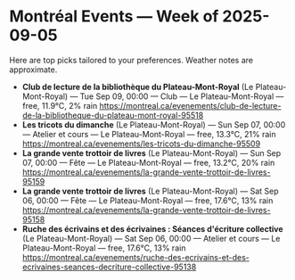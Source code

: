 # Montréal Events — Week of 2025-09-05

Here are top picks tailored to your preferences. Weather notes are approximate.
- **Club de lecture de la bibliothèque du Plateau-Mont-Royal** (Le Plateau-Mont-Royal) — Tue Sep 09, 00:00 — Club — Le Plateau-Mont-Royal — free, 11.9°C, 2% rain
  https://montreal.ca/evenements/club-de-lecture-de-la-bibliotheque-du-plateau-mont-royal-95518
- **Les tricots du dimanche** (Le Plateau-Mont-Royal) — Sun Sep 07, 00:00 — Atelier et cours — Le Plateau-Mont-Royal — free, 13.3°C, 21% rain
  https://montreal.ca/evenements/les-tricots-du-dimanche-95509
- **La grande vente trottoir de livres** (Le Plateau-Mont-Royal) — Sun Sep 07, 00:00 — Fête — Le Plateau-Mont-Royal — free, 13.2°C, 20% rain
  https://montreal.ca/evenements/la-grande-vente-trottoir-de-livres-95159
- **La grande vente trottoir de livres** (Le Plateau-Mont-Royal) — Sat Sep 06, 00:00 — Fête — Le Plateau-Mont-Royal — free, 17.6°C, 13% rain
  https://montreal.ca/evenements/la-grande-vente-trottoir-de-livres-95158
- **Ruche des écrivains et des écrivaines  : Séances d'écriture collective** (Le Plateau-Mont-Royal) — Sat Sep 06, 00:00 — Atelier et cours — Le Plateau-Mont-Royal — free, 17.6°C, 13% rain
  https://montreal.ca/evenements/ruche-des-ecrivains-et-des-ecrivaines-seances-decriture-collective-95138
